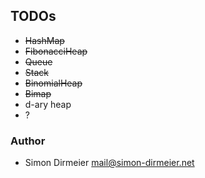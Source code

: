 ## TODOs

* <strike>HashMap</strike>
* <strike>FibonacciHeap</strike>
* <strike>Queue</strike>
* <strike>Stack</strike>
* <strike>BinomialHeap</strike>
* <strike>Bimap</strike>
* d-ary heap
* ?

### Author

* Simon Dirmeier <a href="mailto:mail@simon-dirmeier.net">mail@simon-dirmeier.net</a>

